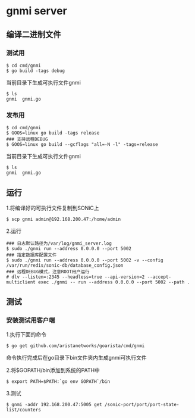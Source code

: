 # gnmi server

## 编译二进制文件

### 测试用
```shell script
$ cd cmd/gnmi
$ go build -tags debug
```

当前目录下生成可执行文件gnmi
```shell script
$ ls
gnmi  gnmi.go
```

### 发布用
```shell script
$ cd cmd/gnmi
$ GOOS=linux go build -tags release
### 支持远程DEBUG
$ GOOS=linux go build --gcflags "all=-N -l" -tags=release
```

当前目录下生成可执行文件gnmi
```shell script
$ ls 
gnmi  gnmi.go
```

## 运行

1.将编译好的可执行文件复制到SONiC上
```shell script
$ scp gnmi admin@192.168.200.47:/home/admin
```

2.运行
```shell script
### 日志默认路径为/var/log/gnmi_server.log
$ sudo ./gnmi run --address 0.0.0.0 --port 5002
### 指定数据库配置文件
$ sudo ./gnmi run --address 0.0.0.0 --port 5002 -v --config /var/run/redis/sonic-db/database_config.json
### 远程DEBUG模式，注意ROOT用户运行
# dlv --listen=:2345 --headless=true --api-version=2 --accept-multiclient exec ./gnmi -- run --address 0.0.0.0 --port 5002 --path .
```

## 测试

### 安装测试用客户端
1.执行下面的命令
```shell script
$ go get github.com/aristanetworks/goarista/cmd/gnmi
```
命令执行完成后在go目录下bin文件夹内生成gnmi可执行文件

2.将$GOPATH/bin添加到系统的PATH中
```shell script
$ export PATH=$PATH:`go env GOPATH`/bin
```

3.测试
```shell script
$ gnmi -addr 192.168.200.47:5005 get /sonic-port/port/port-state-list/counters
```

